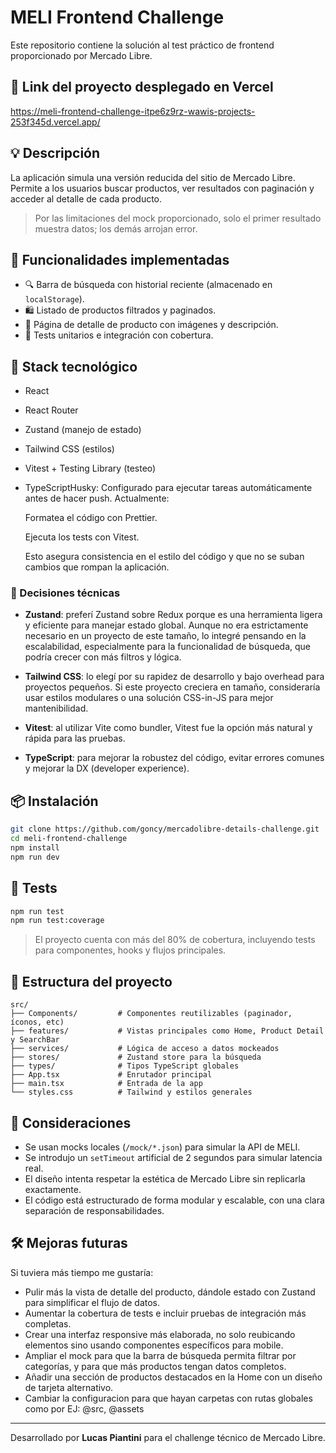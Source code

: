 # MELI Frontend Challenge

Este repositorio contiene la solución al test práctico de frontend proporcionado por Mercado Libre.

## 🔗 Link del proyecto desplegado en Vercel

https://meli-frontend-challenge-itpe6z9rz-wawis-projects-253f345d.vercel.app/

## 💡 Descripción

La aplicación simula una versión reducida del sitio de Mercado Libre. Permite a los usuarios buscar productos, ver resultados con paginación y acceder al detalle de cada producto.

> Por las limitaciones del mock proporcionado, solo el primer resultado muestra datos; los demás arrojan error.

## 🚀 Funcionalidades implementadas

- 🔍 Barra de búsqueda con historial reciente (almacenado en `localStorage`).
- 🛍️ Listado de productos filtrados y paginados.
- 📄 Página de detalle de producto con imágenes y descripción.
- 🧪 Tests unitarios e integración con cobertura.

## 🧱 Stack tecnológico

- React
- React Router
- Zustand (manejo de estado)
- Tailwind CSS (estilos)
- Vitest + Testing Library (testeo)
- TypeScriptHusky: Configurado para ejecutar tareas automáticamente antes de hacer push. Actualmente:

  Formatea el código con Prettier.

  Ejecuta los tests con Vitest.

  Esto asegura consistencia en el estilo del código y que no se suban cambios que rompan la aplicación.

### 📌 Decisiones técnicas

- **Zustand**: preferí Zustand sobre Redux porque es una herramienta ligera y eficiente para manejar estado global. Aunque no era estrictamente necesario en un proyecto de este tamaño, lo integré pensando en la escalabilidad, especialmente para la funcionalidad de búsqueda, que podría crecer con más filtros y lógica.
- **Tailwind CSS**: lo elegí por su rapidez de desarrollo y bajo overhead para proyectos pequeños. Si este proyecto creciera en tamaño, consideraría usar estilos modulares o una solución CSS-in-JS para mejor mantenibilidad.

- **Vitest**: al utilizar Vite como bundler, Vitest fue la opción más natural y rápida para las pruebas.

- **TypeScript**: para mejorar la robustez del código, evitar errores comunes y mejorar la DX (developer experience).

## 📦 Instalación

```bash
git clone https://github.com/goncy/mercadolibre-details-challenge.git
cd meli-frontend-challenge
npm install
npm run dev
```

## 🔧 Tests

```bash
npm run test
npm run test:coverage
```

> El proyecto cuenta con más del 80% de cobertura, incluyendo tests para componentes, hooks y flujos principales.

## 📁 Estructura del proyecto

```
src/
├── Components/         # Componentes reutilizables (paginador, íconos, etc)
├── features/           # Vistas principales como Home, Product Detail y SearchBar
├── services/           # Lógica de acceso a datos mockeados
├── stores/             # Zustand store para la búsqueda
├── types/              # Tipos TypeScript globales
├── App.tsx             # Enrutador principal
├── main.tsx            # Entrada de la app
└── styles.css          # Tailwind y estilos generales
```

## 📄 Consideraciones

- Se usan mocks locales (`/mock/*.json`) para simular la API de MELI.
- Se introdujo un `setTimeout` artificial de 2 segundos para simular latencia real.
- El diseño intenta respetar la estética de Mercado Libre sin replicarla exactamente.
- El código está estructurado de forma modular y escalable, con una clara separación de responsabilidades.

## 🛠️ Mejoras futuras

Si tuviera más tiempo me gustaría:

- Pulir más la vista de detalle del producto, dándole estado con Zustand para simplificar el flujo de datos.
- Aumentar la cobertura de tests e incluir pruebas de integración más completas.
- Crear una interfaz responsive más elaborada, no solo reubicando elementos sino usando componentes específicos para mobile.
- Ampliar el mock para que la barra de búsqueda permita filtrar por categorías, y para que más productos tengan datos completos.
- Añadir una sección de productos destacados en la Home con un diseño de tarjeta alternativo.
- Cambiar la configuracion para que hayan carpetas con rutas globales como por EJ: @src, @assets

---

Desarrollado por **Lucas Piantini** para el challenge técnico de Mercado Libre.
